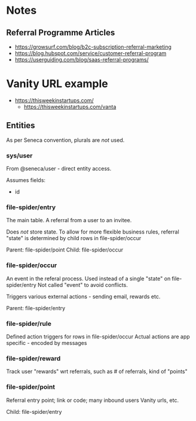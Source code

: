# Notes

## Referral Programme Articles

- https://growsurf.com/blog/b2c-subscription-referral-marketing
- https://blog.hubspot.com/service/customer-referral-program
- https://userguiding.com/blog/saas-referral-programs/

# Vanity URL example

- https://thisweekinstartups.com/
  - https://thisweekinstartups.com/vanta

## Entities

As per Seneca convention, plurals are _not_ used.

### sys/user

From @seneca/user - direct entity access.

Assumes fields:

- id

### file-spider/entry

The main table.
A referral from a user to an invitee.

Does _not_ store state. To allow for more flexible business rules, referral "state" is
determined by child rows in file-spider/occur

Parent: file-spider/point
Child: file-spider/occur

### file-spider/occur

An event in the referal process. Used instead of a single "state" on file-spider/entry
Not called "event" to avoid conflicts.

Triggers various external actions - sending email, rewards etc.

Parent: file-spider/entry

### file-spider/rule

Defined action triggers for rows in file-spider/occur
Actual actions are app specific - encoded by messages

### file-spider/reward

Track user "rewards" wrt referrals, such as # of referrals, kind of "points"

### file-spider/point

Referral entry point; link or code; many inbound users
Vanity urls, etc.

Child: file-spider/entry
